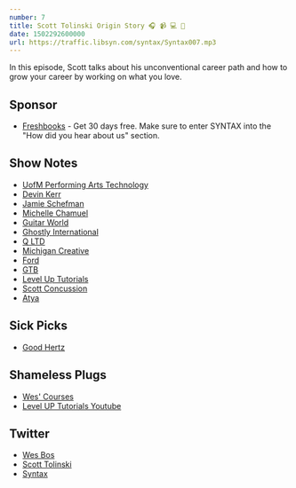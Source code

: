 ```yaml
---
number: 7
title: Scott Tolinski Origin Story 🎧 📹 💻 🕺
date: 1502292600000
url: https://traffic.libsyn.com/syntax/Syntax007.mp3
---
```


In this episode, Scott talks about his unconventional career path and how to grow your career by working on what you love.

## Sponsor

* [Freshbooks](https://freshbooks.com/syntax) - Get 30 days free. Make sure to enter SYNTAX into the "How did you hear about us" section.

## Show Notes

* [UofM Performing Arts Technology](https://www.music.umich.edu/departments/pat/index.php)
* [Devin Kerr](http://www.devinkerr.com/)
* [Jamie Schefman](http://partybabymusic.com/)
* [Michelle Chamuel](http://michellechamuel.com/)
* [Guitar World](http://www.guitarworld.com/)
* [Ghostly International](http://www.ghostly.com/)
* [Q LTD](http://qltd.com/)
* [Michigan Creative](https://creative.umich.edu/)
* [Ford](http://www.ford.com/)
* [GTB](https://www.gtb.com/)
* [Level Up Tutorials](https://www.leveluptutorials.com/)
* [Scott Concussion](https://www.youtube.com/edit?o=U&video_id=ApwQLpJgmqc)
* [Atya](https://getatya.com)

## Sick Picks
* [Good Hertz](https://goodhertz.co/)

## Shameless Plugs
* [Wes' Courses](https://wesbos.com/courses)
* [Level UP Tutorials Youtube](https://www.youtube.com/user/LevelUpTuts)

## Twitter
* [Wes Bos](https://twitter.com/wesbos)
* [Scott Tolinski](https://twitter.com/stolinski)
* [Syntax](https://twitter.com/SyntaxFM)
